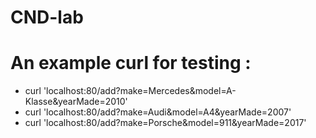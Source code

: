 # CND-lab

# An example curl for testing : 
 - curl 'localhost:80/add?make=Mercedes&model=A-Klasse&yearMade=2010'
 - curl 'localhost:80/add?make=Audi&model=A4&yearMade=2007'
 - curl 'localhost:80/add?make=Porsche&model=911&yearMade=2017'
